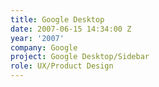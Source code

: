 ```yaml
---
title: Google Desktop
date: 2007-06-15 14:34:00 Z
year: '2007'
company: Google
project: Google Desktop/Sidebar
role: UX/Product Design
---
```


